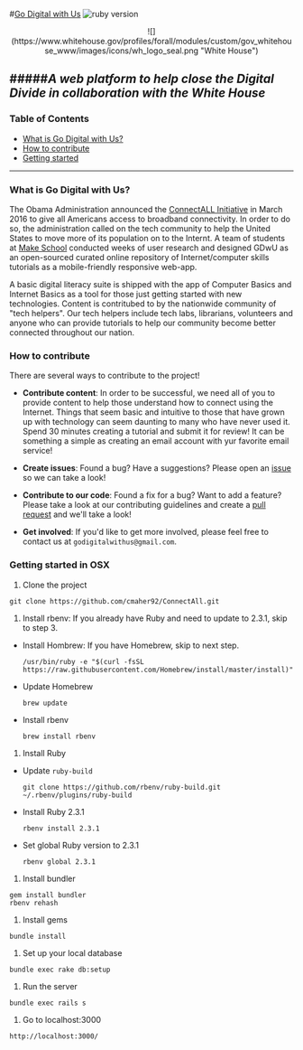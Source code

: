 #[Go Digital with Us](http://www.godigitalwith.us/)
![ruby version](https://img.shields.io/badge/ruby-2.3.1-brightgreen.svg)

<center>
  ![](https://www.whitehouse.gov/profiles/forall/modules/custom/gov_whitehouse_www/images/icons/wh_logo_seal.png "White House")
</center>

#####*A web platform to help close the Digital Divide in collaboration with the White House*
---

### Table of Contents
* [What is Go Digital with Us?](#what-is-go-digital-with-us?)
* [How to contribute](#how-to-contribute)
* [Getting started](#getting-started-in-osx)

---

### What is Go Digital with Us?
The Obama Administration announced the [ConnectALL Initiative](http://make.sc/whitehouse) in March 2016 to give all Americans access to broadband connectivity. In order to do so, the administration called on the tech community to help the United States to move more of its population on to the Internt. A team of students at [Make School](https://www.makeschool.com/founding-class) conducted weeks of user research and designed GDwU as an open-sourced curated online repository of Internet/computer skills tutorials as a mobile-friendly responsive web-app.

A basic digital literacy suite is shipped with the app of Computer Basics and Internet Basics as a tool for those just getting started with new technologies. Content is contritubed to by the nationwide community of "tech helpers". Our tech helpers include tech labs, librarians, volunteers and anyone who can provide tutorials to help our community become better connected throughout our nation.

### How to contribute
There are several ways to contribute to the project!

* **Contribute content**: In order to be successful, we need all of you to provide content to help those understand how to connect using the Internet. Things that seem basic and intuitive to those that have grown up with technology can seem daunting to many who have never used it. Spend 30 minutes creating a tutorial and submit it for review! It can be something a simple as creating an email account with yur favorite email service!

* **Create issues**: Found a bug? Have a suggestions? Please open an [issue](https://github.com/cmaher92/ConnectAll/issues) so we can take a look!

* **Contribute to our code**: Found a fix for a bug? Want to add a feature? Please take a look at our contributing guidelines and create a [pull request](https://github.com/cmaher92/ConnectAll/pulls) and we'll take a look!

* **Get involved**: If you'd like to get more involved, please feel free to contact us at `godigitalwithus@gmail.com`.

### Getting started in OSX
1. Clone the project

  ```
  git clone https://github.com/cmaher92/ConnectAll.git
  ```

1. Install rbenv: If you already have Ruby and need to update to 2.3.1, skip to step 3.
  * Install Hombrew: If you have Homebrew, skip to next step.

    ```
    /usr/bin/ruby -e "$(curl -fsSL https://raw.githubusercontent.com/Homebrew/install/master/install)"
    ```

  * Update Homebrew

    ```
    brew update
    ```

  * Install rbenv

    ```
    brew install rbenv
    ```

1. Install Ruby
  * Update `ruby-build`

    ```
    git clone https://github.com/rbenv/ruby-build.git ~/.rbenv/plugins/ruby-build
    ```

  * Install Ruby 2.3.1

    ```
    rbenv install 2.3.1
    ```

  * Set global Ruby version to 2.3.1

    ```
    rbenv global 2.3.1
    ```

1. Install bundler

  ```
  gem install bundler
  rbenv rehash
  ```

1. Install gems

  ```
  bundle install
  ```

1. Set up your local database

  ```
  bundle exec rake db:setup
  ```

1. Run the server

  ```
  bundle exec rails s
  ```

1. Go to localhost:3000

  ```
  http://localhost:3000/
  ```
